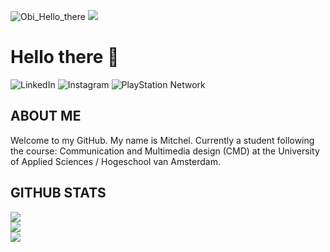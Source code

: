 ![Obi_Hello_there](/assets/images/hello_there.gif)
[![](https://visitcount.itsvg.in/api?id=mitchel-ds&icon=0&color=0)](https://visitcount.itsvg.in)

# Hello there :wave:
![LinkedIn](https://img.shields.io/badge/linkedin-%230077B5.svg?style=for-the-badge&logo=linkedin&logoColor=white)
![Instagram](https://img.shields.io/badge/Instagram-%23E4405F.svg?style=for-the-badge&logo=Instagram&logoColor=white)
![PlayStation Network](https://img.shields.io/badge/PSN-%230070D1.svg?style=for-the-badge&logo=Playstation&logoColor=white)

## ABOUT ME
Welcome to my GitHub. 
My name is Mitchel. Currently a student following the course: Communication and Multimedia design (CMD) at the University of Applied Sciences / Hogeschool van Amsterdam. 

## GITHUB STATS
![](https://github-readme-stats.vercel.app/api?username=mitchel-ds&theme=gotham&hide_border=true&include_all_commits=true&count_private=false)<br/>
![](https://github-readme-streak-stats.herokuapp.com/?user=mitchel-ds&theme=gotham&hide_border=true)<br/>
![](https://github-readme-stats.vercel.app/api/top-langs/?username=mitchel-ds&theme=gotham&hide_border=true&include_all_commits=true&count_private=false&layout=compact)
